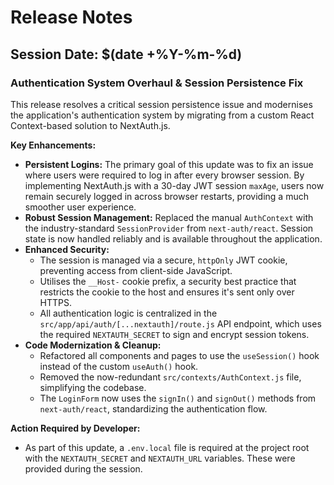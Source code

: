 # Release Notes

## Session Date: $(date +%Y-%m-%d)

### Authentication System Overhaul & Session Persistence Fix

This release resolves a critical session persistence issue and modernises the application's authentication system by migrating from a custom React Context-based solution to NextAuth.js.

**Key Enhancements:**

*   **Persistent Logins:** The primary goal of this update was to fix an issue where users were required to log in after every browser session. By implementing NextAuth.js with a 30-day JWT session `maxAge`, users now remain securely logged in across browser restarts, providing a much smoother user experience.
*   **Robust Session Management:** Replaced the manual `AuthContext` with the industry-standard `SessionProvider` from `next-auth/react`. Session state is now handled reliably and is available throughout the application.
*   **Enhanced Security:**
    *   The session is managed via a secure, `httpOnly` JWT cookie, preventing access from client-side JavaScript.
    *   Utilises the `__Host-` cookie prefix, a security best practice that restricts the cookie to the host and ensures it's sent only over HTTPS.
    *   All authentication logic is centralized in the `src/app/api/auth/[...nextauth]/route.js` API endpoint, which uses the required `NEXTAUTH_SECRET` to sign and encrypt session tokens.
*   **Code Modernization & Cleanup:**
    *   Refactored all components and pages to use the `useSession()` hook instead of the custom `useAuth()` hook.
    *   Removed the now-redundant `src/contexts/AuthContext.js` file, simplifying the codebase.
    *   The `LoginForm` now uses the `signIn()` and `signOut()` methods from `next-auth/react`, standardizing the authentication flow.

**Action Required by Developer:**

*   As part of this update, a `.env.local` file is required at the project root with the `NEXTAUTH_SECRET` and `NEXTAUTH_URL` variables. These were provided during the session. 